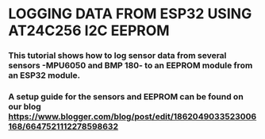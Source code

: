 # LOGGING DATA FROM ESP32 USING AT24C256 I2C EEPROM

### This tutorial shows how to log sensor data from several sensors -MPU6050 and BMP 180- to an EEPROM module from an ESP32 module. 
### A setup guide for the sensors and EEPROM can be found on our blog https://www.blogger.com/blog/post/edit/1862049033523006168/6647521112278598632

